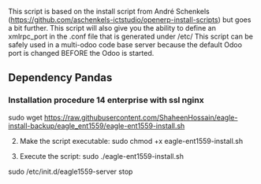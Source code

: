 This script is based on the install script from André Schenkels (https://github.com/aschenkels-ictstudio/openerp-install-scripts)
but goes a bit further. This script will also give you the ability to define an xmlrpc_port in the .conf file that is generated under /etc/
This script can be safely used in a multi-odoo code base server because the default Odoo port is changed BEFORE the Odoo is started.


<h2>Dependency Pandas </h2>

<h3>Installation procedure 14 enterprise with ssl nginx</h3>


sudo wget https://raw.githubusercontent.com/ShaheenHossain/eagle-install-backup/eagle_ent1559/eagle-ent1559-install.sh

2. Make the script executable:
sudo chmod +x eagle-ent1559-install.sh

3. Execute the script:
sudo ./eagle-ent1559-install.sh



sudo /etc/init.d/eagle1559-server stop


```
